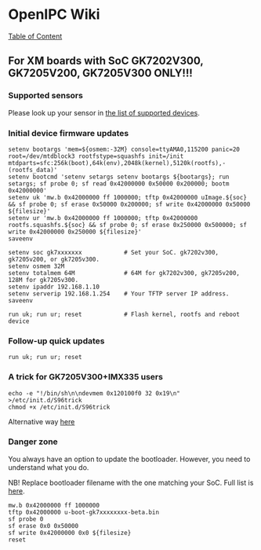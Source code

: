 # OpenIPC Wiki
[Table of Content](../index.md)

For XM boards with SoC GK7202V300, GK7205V200, GK7205V300 ONLY!!!
-----------------------------------------------------------------

### Supported sensors

Please look up your sensor in [the list of supported devices][1].

### Initial device firmware updates

```
setenv bootargs 'mem=${osmem:-32M} console=ttyAMA0,115200 panic=20 root=/dev/mtdblock3 rootfstype=squashfs init=/init mtdparts=sfc:256k(boot),64k(env),2048k(kernel),5120k(rootfs),-(rootfs_data)'
setenv bootcmd 'setenv setargs setenv bootargs ${bootargs}; run setargs; sf probe 0; sf read 0x42000000 0x50000 0x200000; bootm 0x42000000'
setenv uk 'mw.b 0x42000000 ff 1000000; tftp 0x42000000 uImage.${soc} && sf probe 0; sf erase 0x50000 0x200000; sf write 0x42000000 0x50000 ${filesize}'
setenv ur 'mw.b 0x42000000 ff 1000000; tftp 0x42000000 rootfs.squashfs.${soc} && sf probe 0; sf erase 0x250000 0x500000; sf write 0x42000000 0x250000 ${filesize}'
saveenv

setenv soc gk7xxxxxxx            # Set your SoC. gk7202v300, gk7205v200, or gk7205v300.
setenv osmem 32M
setenv totalmem 64M              # 64M for gk7202v300, gk7205v200, 128M for gk7205v300.
setenv ipaddr 192.168.1.10
setenv serverip 192.168.1.254    # Your TFTP server IP address.
saveenv

run uk; run ur; reset            # Flash kernel, rootfs and reboot device
```

### Follow-up quick updates

```
run uk; run ur; reset
```

### A trick for GK7205V300+IMX335 users

```
echo -e "!/bin/sh\n\ndevmem 0x120100f0 32 0x19\n" >/etc/init.d/S96trick
chmod +x /etc/init.d/S96trick
```

Alternative way [here](https://github.com/OpenIPC/firmware/pull/117/files)

### Danger zone

You always have an option to update the bootloader. However, you need to
understand what you do.

NB! Replace bootloader filename with the one matching your SoC.
Full list is [here](https://github.com/OpenIPC/firmware/releases/tag/latest).

```
mw.b 0x42000000 ff 1000000
tftp 0x42000000 u-boot-gk7xxxxxxxx-beta.bin
sf probe 0
sf erase 0x0 0x50000
sf write 0x42000000 0x0 ${filesize}
reset
```

[1]: guide-supported-devices.md
